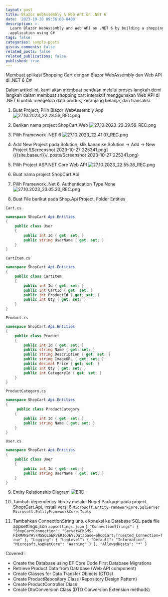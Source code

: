 ```yaml
---
layout: post
title: Blazor WebAssembly & Web API on .NET 6
date: '2023-10-20 09:56:00-0400'
description: >-
  Learn Blazor WebAssembly and Web API on .NET 6 by building a shopping cart
  application using C#
tags: false
categories: sample-posts
giscus_comments: false
related_posts: false
related_publications: false
published: true
---
```

Membuat aplikasi Shopping Cart dengan Blazor WebAssembly dan Web API di .NET 6 C#

Dalam artikel ini, kami akan membuat panduan melalui proses langkah demi langkah dalam membuat shopping cart interaktif menggunakan Web API di .NET 6 untuk mengelola data produk, keranjang belanja, dan transaksi.

1. Buat Project, Pilih Blazor WebAssembly App
![27.10.2023_22.28.56_REC.png]({{site.baseurl}}/_posts/27.10.2023_22.28.56_REC.png)

2. Berikan nama project  ShopCart.Web
![27.10.2023_22.39.59_REC.png]({{site.baseurl}}/_posts/27.10.2023_22.39.59_REC.png)

3. Pilih Framework .NET 6
![27.10.2023_22.41.07_REC.png]({{site.baseurl}}/_posts/27.10.2023_22.41.07_REC.png)

4. Add New Project pada Solution, klik kanan ke Solution -> Add -> New Project
![Screenshot 2023-10-27 225341.png]({{site.baseurl}}/_posts/Screenshot 2023-10-27 225341.png)

5. Pilih Project ASP.NET Core Web API
![27.10.2023_22.55.36_REC.png]({{site.baseurl}}/_posts/27.10.2023_22.55.36_REC.png)

6. Buat nama project ShopCart.Api

7. Pilih Framework .Net 6, Authentication Type None
![27.10.2023_23.05.20_REC.png]({{site.baseurl}}/_posts/27.10.2023_23.05.20_REC.png)


8. Buat File berikut pada Shop.Api Project, Folder Entities

`Cart.cs`
```c#
namespace ShopCart.Api.Entities
{
    public class User
    {
        public int Id { get; set; }
        public string UserName { get; set; }
    }
}
```

`CartItem.cs`
```c#
namespace ShopCart.Api.Entities
{
    public class CartItem
    {
        public int Id { get; set; }
        public int CartId { get; set; }
        public int ProductId { get; set; }
        public int Qty { get; set; }
    }
}
```

`Product.cs`
```c#
namespace ShopCart.Api.Entities
{
    public class Product
    {
        public int Id { get; set; }
        public string Name { get; set; }
        public string Description { get; set; }
        public string ImageURL { get; set; }
        public decimal Price { get; set; }
        public int Qty { get; set; }
        public int CategoryId { get; set; }
    }
}
```

`ProductCategory.cs`
```c#
namespace ShopCart.Api.Entities
{
     public class ProductCategory
    {
        public int Id { get; set; }
        public string Name { get; set; }
    }
}
```


`User.cs`
```c#
namespace ShopCart.Api.Entities
{
    public class User
    {
        public int Id { get; set; }
        public string UserName { get; set; }
    }
}

```

9. Entity Relationship Diagram
![ERD]({{site.baseurl}}/_posts/27.10.2023_23.26.48_REC.png)

10. Tambah dependency library melalui Nuget Package pada project ShoptCart.Api, install versi 6
	`Microsoft.EntityFrameworkCore.SqlServer`
    `Microsoft.EntityFrameworkCore.Tools`

11. Tambahkan ConnectionString untuk koneksi ke Database SQL pada file appsettings.json
`appsettings.json`
`
{
  "ConnectionStrings": {
    "ShopCartConnection": "Server=FKSMS-FIRMANSYA\\MSSQLSERVER16DEV;Database=ShopCart;Truested_Connection=True"
  },
  "Logging": {
    "LogLevel": {
      "Default": "Information",
      "Microsoft.AspNetCore": "Warning"
    }
  },
  "AllowedHosts": "*"
}
`


Covered :
- Create the Database using EF Core Code First Database Migrations
- Retrieve Product Data from Database (Web API component)
- Create Classes for Data Transfer Objects (DTOs)
- Create ProductRepository Class (Repository Design Pattern)
- Create ProductController Class
- Create DtoConversion Class (DTO Conversion Extension methods)
